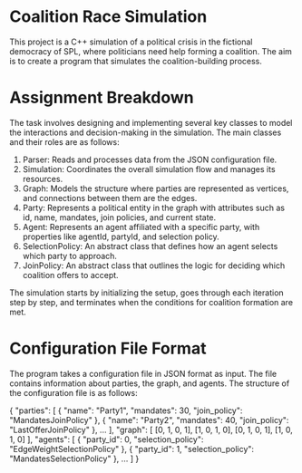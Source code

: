 # Coalition Race Simulation
This project is a C++ simulation of a political crisis in the fictional democracy of SPL, where politicians need help forming a coalition. The aim is to create a program that simulates the coalition-building process.

# Assignment Breakdown
The task involves designing and implementing several key classes to model the interactions and decision-making in the simulation. The main classes and their roles are as follows:

1. Parser: Reads and processes data from the JSON configuration file.  
2. Simulation: Coordinates the overall simulation flow and manages its resources.  
3. Graph: Models the structure where parties are represented as vertices, and connections between them are the edges.  
4. Party: Represents a political entity in the graph with attributes such as id, name, mandates, join policies, and current state.  
5. Agent: Represents an agent affiliated with a specific party, with properties like agentId, partyId, and selection policy.  
6. SelectionPolicy: An abstract class that defines how an agent selects which party to approach.  
7. JoinPolicy: An abstract class that outlines the logic for deciding which coalition offers to accept.

The simulation starts by initializing the setup, goes through each iteration step by step, and terminates when the conditions for coalition formation are met.  


# Configuration File Format

The program takes a configuration file in JSON format as input. The file contains information about parties, the graph, and agents. The structure of the configuration file is as follows:  

{
  "parties": [
    {
      "name": "Party1",
      "mandates": 30,
      "join_policy": "MandatesJoinPolicy"
    },
    {
      "name": "Party2",
      "mandates": 40,
      "join_policy": "LastOfferJoinPolicy"
    },
    ...
  ],
  "graph": [
    [0, 1, 0, 1],
    [1, 0, 1, 0],
    [0, 1, 0, 1],
    [1, 0, 1, 0]
  ],
  "agents": [
    {
      "party_id": 0,
      "selection_policy": "EdgeWeightSelectionPolicy"
    },
    {
      "party_id": 1,
      "selection_policy": "MandatesSelectionPolicy"
    },
    ...
  ]
}
